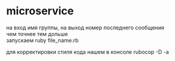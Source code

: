# microservice<br/>
на вход имя группы, на выход номер последнего сообщения<br/>
чем точнее тем дольше <br/>
запускаем ruby file_name.rb<br/>

для корректировки стиля кода нашем в консоле rubocop -D -a 